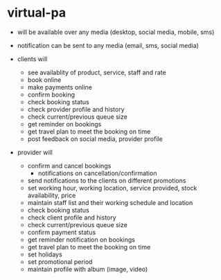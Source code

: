 virtual-pa
==========

- will be available over any media (desktop, social media, mobile, sms)
- notification can be sent to any media (email, sms, social media)

- clients will 
  - see availablity of product, service, staff and rate
  - book online
  - make payments online
  - confirm booking
  - check booking status
  - check provider profile and history
  - check current/previous queue size
  - get reminder on bookings
  - get travel plan to meet the booking on time
  - post feedback on social media, provider profile

- provider will 
  - confirm and cancel bookings
    - notifications on cancellation/confirmation
  - send notifications to the clients on different promotions
  - set working hour, working location, service provided, stock availability, price
  - maintain staff list and their working schedule and location
  - check booking status
  - check client profile and history
  - check current/previous queue size
  - confirm payment status
  - get reminder notification on bookings
  - get travel plan to meet the booking on time
  - set holidays
  - set promotional period
  - maintain profile with album (image, video)

